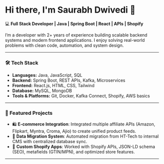 # Hi there, I'm Saurabh Dwivedi 👋  

💻 **Full Stack Developer | Java | Spring Boot | React | APIs | Shopify**  

I’m a developer with 2+ years of experience building scalable backend systems and modern frontend applications. I enjoy solving real-world problems with clean code, automation, and system design.  

---

### 🛠 Tech Stack
- **Languages:** Java, JavaScript, SQL  
- **Backend:** Spring Boot, REST APIs, Kafka, Microservices  
- **Frontend:** React.js, HTML, CSS, Tailwind  
- **Database:** MySQL, MongoDB  
- **Tools & Platforms:** Git, Docker, Kafka Connect, Shopify, AWS basics  

---

### 🚀 Featured Projects
- 🛍 **E-commerce Integration**: Integrated multiple affiliate APIs (Amazon, Flipkart, Myntra, Croma, Ajio) to create unified product feeds.  
- 🔗 **Data Migration System**: Automated migration from HT-Tech to internal CMS with centralized database sync.  
- 📱 **Custom Shopify Apps**: Worked with Shopify APIs, JSON-LD schema (SEO), metafields (GTIN/MPN), and optimized store features.  

---
